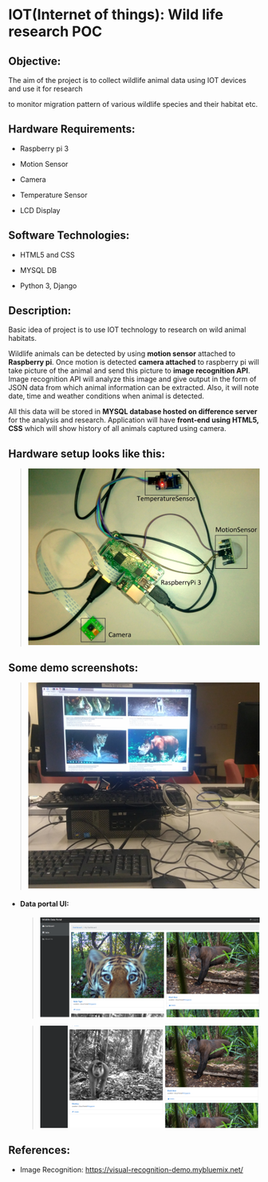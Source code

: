 # IOT(Internet of things): Wild life research POC

## Objective:

The aim of the project is to collect wildlife animal data using IOT devices and use it for research

to monitor migration pattern of various wildlife species and their habitat etc.

## Hardware Requirements:

- Raspberry pi 3

- Motion Sensor

- Camera

- Temperature Sensor

- LCD Display

## Software Technologies:

- HTML5 and CSS

- MYSQL DB

- Python 3, Django

## Description:

Basic idea of project is to use IOT technology to research on wild animal habitats.

Wildlife animals can be detected by using **motion sensor** attached to **Raspberry pi**. Once motion is detected **camera attached** to raspberry pi will take picture of the animal and send this picture to **image recognition API**. Image recognition API will analyze this image and give output in the form of JSON data from which animal information can be extracted. Also, it will note date, time and weather conditions when animal is detected.

All this data will be stored in **MYSQL database hosted on difference server** for the analysis and research. Application will have **front-end using HTML5, CSS** which will show history of all animals captured using camera.

## Hardware setup looks like this:

> ![](docs/hardware-setup.jpg)

## Some demo screenshots:

> ![](docs/project-demo-img.jpg)

- #### Data portal UI:

  > ![](docs/data-portal-1.jpg)

  > ![](docs/data-portal-2.jpg)

## References:

- Image Recognition: https://visual-recognition-demo.mybluemix.net/
